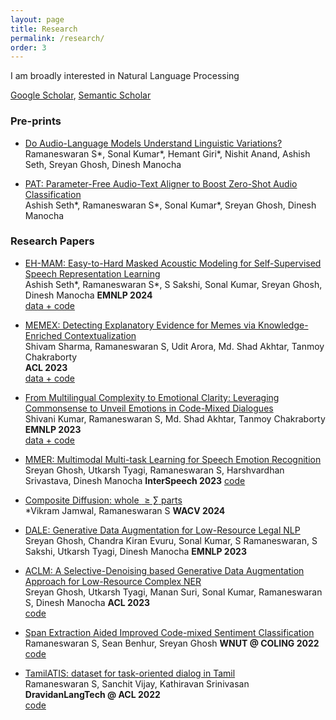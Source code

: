 ```yaml
---
layout: page
title: Research
permalink: /research/
order: 3
---
```

I am broadly interested in Natural Language Processing

[Google Scholar](https://scholar.google.com/citations?hl=en&pli=1&authuser=1&user=YIhHxbwAAAAJ), [Semantic Scholar](https://www.semanticscholar.org/author/S.-Ramaneswaram/2218454024)

### Pre-prints

* [Do Audio-Language Models Understand Linguistic Variations?](https://drive.google.com/file/d/1A-Je6qPzcH5XB1EHzxtwqOyKvrC5hysR/view)  
Ramaneswaran S*, Sonal Kumar*, Hemant Giri*, Nishit Anand, Ashish Seth, Sreyan Ghosh, Dinesh Manocha

* [PAT: Parameter-Free Audio-Text Aligner to Boost Zero-Shot Audio Classification](https://drive.google.com/file/d/1QyNx_nWPSuaP032FUuAjMTq42mfmzP2I/view)  
Ashish Seth*, Ramaneswaran S*, Sonal Kumar*, Sreyan Ghosh, Dinesh Manocha

### Research Papers

* [EH-MAM: Easy-to-Hard Masked Acoustic Modeling for Self-Supervised Speech Representation Learning](https://arxiv.org/abs/2410.13179)  
Ashish Seth*, Ramaneswaran S*, S Sakshi, Sonal Kumar, Sreyan Ghosh, Dinesh Manocha
**EMNLP 2024**    
[data + code](https://github.com/cs20s030/ehmam)


* [MEMEX: Detecting Explanatory Evidence for Memes via Knowledge-Enriched Contextualization](https://aclanthology.org/2023.acl-long.289/)  
Shivam Sharma, Ramaneswaran S, Udit Arora,  Md. Shad Akhtar, Tanmoy Chakraborty  
**ACL 2023**    
[data + code](https://github.com/LCS2-IIITD/MEMEX_Meme_Evidence/)

* [From Multilingual Complexity to Emotional Clarity: Leveraging Commonsense to Unveil Emotions in Code-Mixed Dialogues](https://arxiv.org/abs/2203.16794)  
Shivani Kumar, Ramaneswaran S, Md. Shad Akhtar, Tanmoy Chakraborty
**EMNLP 2023**    
[data + code](https://github.com/LCS2-IIITD/EMNLP-COFFEE)

* [MMER: Multimodal Multi-task Learning for Speech Emotion Recognition](https://arxiv.org/abs/2203.16794)  
Sreyan Ghosh, Utkarsh Tyagi, Ramaneswaran S, Harshvardhan Srivastava, Dinesh Manocha
**InterSpeech 2023** 
[code](https://github.com/Sreyan88/MMER) 

* [Composite Diffusion: whole $\geq \sum$ parts](https://arxiv.org/abs/2307.13720)  
*Vikram Jamwal, Ramaneswaran S 
**WACV 2024**  


* [DALE: Generative Data Augmentation for Low-Resource Legal NLP](https://arxiv.org/abs/2310.15799)  
Sreyan Ghosh, Chandra Kiran Evuru, Sonal Kumar, S Ramaneswaran, S Sakshi, Utkarsh Tyagi, Dinesh Manocha
**EMNLP 2023**  

* [ACLM: A Selective-Denoising based Generative Data Augmentation Approach for Low-Resource Complex NER](https://aclanthology.org/2023.acl-long.8/)  
Sreyan Ghosh, Utkarsh Tyagi, Manan Suri, Sonal Kumar, Ramaneswaran S, Dinesh Manocha
**ACL 2023**  
[code](https://github.com/Sreyan88/ACLM)

* [Span Extraction Aided Improved Code-mixed Sentiment Classification](https://aclanthology.org/2022.wnut-1.18)  
Ramaneswaran S, Sean Benhur, Sreyan Ghosh
**WNUT @ COLING 2022**  
[code](https://github.com/ramaneswaran/codemixed_sentiment_span_extraction)

* [TamilATIS: dataset for task-oriented dialog in Tamil](https://aclanthology.org/2022.dravidianlangtech-1.4/)  
Ramaneswaran S, Sanchit Vijay, Kathiravan Srinivasan
**DravidanLangTech @ ACL 2022**  
[code](https://github.com/ramaneswaran/tamil_atis)


